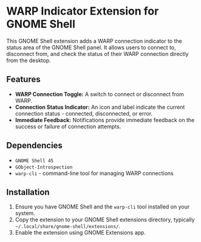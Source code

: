 # WARP Indicator Extension for GNOME Shell

This GNOME Shell extension adds a WARP connection indicator to the status area of the GNOME Shell panel. It allows users to connect to, disconnect from, and check the status of their WARP connection directly from the desktop.

## Features
- **WARP Connection Toggle:** A switch to connect or disconnect from WARP.
- **Connection Status Indicator:** An icon and label indicate the current connection status - connected, disconnected, or error.
- **Immediate Feedback:** Notifications provide immediate feedback on the success or failure of connection attempts.

## Dependencies
- `GNOME Shell 45`
- `GObject-Introspection`
- `warp-cli` - command-line tool for managing WARP connections

## Installation
1. Ensure you have GNOME Shell and the `warp-cli` tool installed on your system.
2. Copy the extension to your GNOME Shell extensions directory, typically `~/.local/share/gnome-shell/extensions/`.
3. Enable the extension using GNOME Extensions app.
